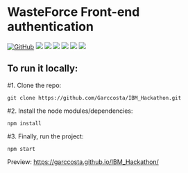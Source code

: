 # WasteForce Front-end authentication 
[![GitHub](https://img.shields.io/github/license/mashape/apistatus.svg)](https://github.com/Garccosta/IBM_Hackathon/blob/master/LICENSE)
![](https://img.shields.io/github/package-json/v/Garccosta/IBM_Hackathon.svg)
![](https://img.shields.io/github/last-commit/Garccosta/IBM_Hackathon.svg?color=red)
![](https://img.shields.io/github/languages/top/Garccosta/IBM_Hackathon.svg?color=yellow)
![](https://img.shields.io/github/languages/count/Garccosta/IBM_Hackathon.svg?color=lightgrey)
![](https://img.shields.io/github/languages/code-size/Garccosta/IBM_Hackathon.svg)
![](https://img.shields.io/github/repo-size/Garccosta/IBM_Hackathon.svg?color=blueviolet)

## To run it locally:

#1. Clone the repo:

```
git clone https://github.com/Garccosta/IBM_Hackathon.git
```

#2. Install the node modules/dependencies:

```
npm install
```

#3. Finally, run the project:

```
npm start
```


Preview:
https://garccosta.github.io/IBM_Hackathon/
